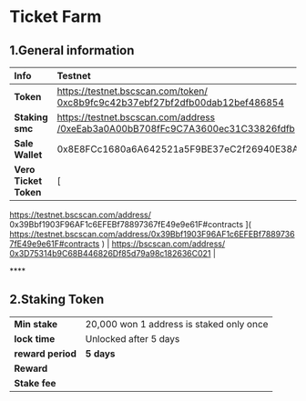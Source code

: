 # Ticket Farm



## **1.General information**

| **Info** | **Testnet** | **Mainnet** |
| :--- | :--- | :--- |
| **Token** | [https://testnet.bscscan.com/token/ 0xc8b9fc9c42b37ebf27bf2dfb00dab12bef486854](https://testnet.bscscan.com/token/0xc8b9fc9c42b37ebf27bf2dfb00dab12bef486854) | 0x0ef008ff963572d3dabc12e222420f537ddabf94 |
| **Staking smc** | [https://testnet.bscscan.com/address /0xeEab3a0A00bB708fFc9C7A3600ec31C33826fdfb](https://testnet.bscscan.com/address/0xeEab3a0A00bB708fFc9C7A3600ec31C33826fdfb) | [https://bscscan.com/address/ 0x50F5ff0a56b79dEB71957Fb3D02EB008a1A09d63](https://bscscan.com/address/0x50F5ff0a56b79dEB71957Fb3D02EB008a1A09d63) |
| **Sale Wallet** | 0x8E8FCc1680a6A642521a5F9BE37eC2f26940E38A | 0x8E8FCc1680a6A642521a5F9BE37eC2f26940E38A |
| **Vero Ticket Token** | [ https://testnet.bscscan.com/address/ 0x39Bbf1903F96AF1c6EFEBf78897367fE49e9e61F\#contracts ](
https://testnet.bscscan.com/address/0x39Bbf1903F96AF1c6EFEBf78897367fE49e9e61F#contracts
) | [https://bscscan.com/address/ 0x3D75314b9C68B446826Df85d79a98c182636C021](https://bscscan.com/address/0x3D75314b9C68B446826Df85d79a98c182636C021) |

\*\*\*\*

## **2.Staking Token**

|  |  |
| :--- | :--- |
| **Min stake** | 20,000 won 1 address is staked only once |
| **lock time** | Unlocked after 5 days |
| **reward period** | **5 days** |
| **Reward** |  |
| **Stake fee** |  |

